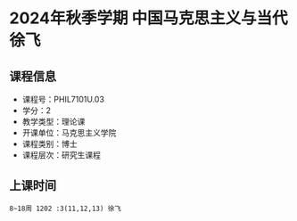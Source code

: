 # 2024年秋季学期 中国马克思主义与当代 徐飞






## 课程信息

- 课程号：PHIL7101U.03
- 学分：2
- 教学类型：理论课
- 开课单位：马克思主义学院
- 课程类别：博士
- 课程层次：研究生课程

## 上课时间

```
8~18周 1202 :3(11,12,13) 徐飞
```

